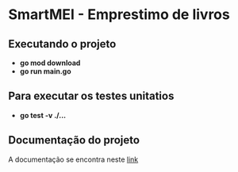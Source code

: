 # SmartMEI - Emprestimo de livros

## Executando o projeto 
* **go mod download**
* **go run main.go**

## Para executar os testes unitatios 
* **go test -v ./...**

## Documentação do projeto
A documentação se encontra neste [link](https://www.globo.com/)